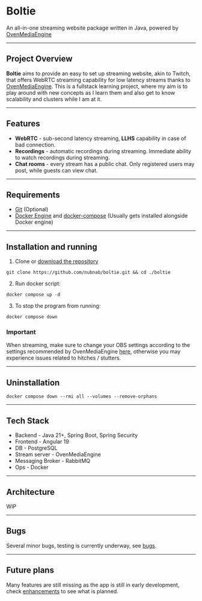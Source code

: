 # Boltie
An all-in-one streaming website package written in Java, powered by [OvenMediaEngine](https://github.com/AirenSoft/OvenMediaEngine)

---

## Project Overview
**Boltie** aims to provide an easy to set up streaming website, akin to Twitch, that offers WebRTC streaming capability for low latency streams thanks to [OvenMediaEngine](https://github.com/AirenSoft/OvenMediaEngine). This is a fullstack learning project, where my aim is to play around with new concepts as I learn them and also get to know scalability 
and clusters while I am at it.

---

## Features
- **WebRTC** -  sub-second latency streaming, **LLHS** capability in case of bad connection.
- **Recordings** - automatic recordings during streaming. Immediate ability to watch recordings during streaming.
- **Chat rooms** - every stream has a public chat. Only registered users may post, while guests can view chat.

---

## Requirements
- [Git](https://git-scm.com/downloads) (Optional) 
- [Docker Engine](https://docs.docker.com/engine/install/) and [docker-compose](https://docs.docker.com/compose/install/) (Usually gets installed alongside Docker engine)

---

## Installation and running

1. Clone or [download the repository](https://github.com/nubnab/boltie/archive/refs/heads/main.zip)
```
git clone https://github.com/nubnab/boltie.git && cd ./boltie
```
2. Run docker script:
```
docker compose up -d
```
3. To stop the program from running:
```
docker compose down
```

### Important
When streaming, make sure to change your OBS settings according to the settings recommended by OvenMediaEngine [here](https://docs.ovenmediaengine.com/quick-start), otherwise you may experience issues related to hitches / stutters.

---

## Uninstallation
```
docker compose down --rmi all --volumes --remove-orphans
```

---

## Tech Stack
- Backend - Java 21+, Spring Boot, Spring Security
- Frontend - Angular 19
- DB - PostgreSQL
- Stream server - OvenMediaEngine
- Messaging Broker - RabbitMQ
- Ops - Docker

---

## Architecture
WIP

---

## Bugs
Several minor bugs, testing is currently underway, see [bugs](https://github.com/nubnab/boltie/issues?q=is%3Aissue%20state%3Aopen%20label%3Abug). 

---

## Future plans
Many features are still missing as the app is still in early development, check [enhancements](https://github.com/nubnab/boltie/issues?q=is%3Aissue%20state%3Aopen%20label%3Aenhancement) to see what is planned.



